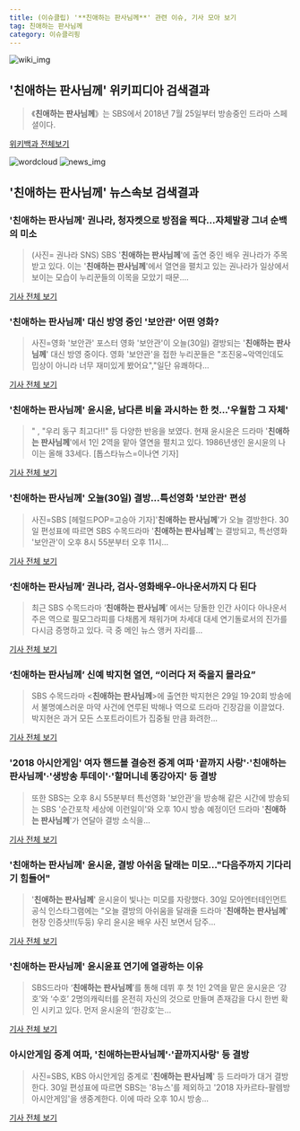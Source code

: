 ```yaml
---
title: (이슈클립) '**친애하는 판사님께**' 관련 이슈, 기사 모아 보기
tag: 친애하는 판사님께
category: 이슈클리핑
---
```

![wiki_img](https://user-images.githubusercontent.com/42597476/44503234-41136a80-a6d0-11e8-9071-6fc6418eafe4.png)
## **'**친애하는 판사님께**'** 위키피디아 검색결과
>《**친애하는 판사님께**》는 SBS에서 2018년 7월 25일부터 방송중인 드라마 스페셜이다.

<a href="https://ko.wikipedia.org/wiki/친애하는 판사님께" target="_blank">위키백과 전체보기</a>

![wordcloud](https://s3.ap-northeast-2.amazonaws.com/lyrics101-wordcloud/2018-08-31-1535654416.png)
![news_img](https://user-images.githubusercontent.com/42597476/44507050-1206f400-a6e4-11e8-8d98-7ffbfebb353f.png)
## **'**친애하는 판사님께**'** 뉴스속보 검색결과
### '**친애하는 판사님께**' 권나라, 청자켓으로 방점을 찍다…자체발광 그녀 순백의 미소

>(사진= 권나라 SNS) SBS '**친애하는 판사님께**'에 출연 중인 배우 권나라가 주목받고 있다. 이는 '**친애하는 판사님께**'에서 열연을 펼치고 있는 권나라가 일상에서 보이는 모습이 누리꾼들의 이목을 모았기 때문....

<a href="http://www.kns.tv/news/articleView.html?idxno=464794" target="_blank">기사 전체 보기</a>

### '**친애하는 판사님께**' 대신 방영 중인 '보안관' 어떤 영화?

>사진=영화 '보안관' 포스터 영화 '보안관'이 오늘(30일) 결방되는 '**친애하는 판사님께**' 대신 방영 중이다. 영화 '보안관'을 접한 누리꾼들은 "조진웅~악역인데도 밉상이 아니라 너무 재미있게 봤어요","일단 유쾌하다...

<a href="http://www.shinailbo.co.kr/news/articleView.html?idxno=1101572" target="_blank">기사 전체 보기</a>

### '**친애하는 판사님께**' 윤시윤, 남다른 비율 과시하는 한 컷…'우월함 그 자체'

>" , "우리 동구 최고다!!" 등 다양한 반응을 보였다. 현재 윤시윤은 드라마 '**친애하는 판사님께**'에서 1인 2역을 맡아 열연을 펼치고 있다. 1986년생인 윤시윤의 나이는 올해 33세다. [톱스타뉴스=이나연 기자]

<a href="http://www.topstarnews.net/news/articleView.html?idxno=474169" target="_blank">기사 전체 보기</a>

### '**친애하는 판사님께**' 오늘(30일) 결방…특선영화 '보안관' 편성

>사진=SBS [헤럴드POP=고승아 기자]'**친애하는 판사님께**'가 오늘 결방한다. 30일 편성표에 따르면 SBS 수목드라마 '**친애하는 판사님께**'는 결방되고, 특선영화 '보안관'이 오후 8시 55분부터 오후 11시...

<a href="http://biz.heraldcorp.com/view.php?ud=201808300906330784891_1" target="_blank">기사 전체 보기</a>

### ‘**친애하는 판사님께**’ 권나라, 검사-영화배우-아나운서까지 다 된다

>최근 SBS 수목드라마 ‘**친애하는 판사님께**’ 에서는 당돌한 인간 사이다 아나운서 주은 역으로 필모그라피를 다채롭게 채워가며 차세대 대세 연기돌로서의 진가를 다시금 증명하고 있다. 극 중 메인 뉴스 앵커 자리를...

<a href="http://www.kookje.co.kr/news2011/asp/newsbody.asp?code=0500&key=20180831.99099014317" target="_blank">기사 전체 보기</a>

### ‘**친애하는 판사님께**’ 신예 박지현 열연, “이러다 저 죽을지 몰라요”

>SBS 수목드라마 <**친애하는 판사님께**>에 출연한 박지현은 29일 19·20회 방송에서 불명예스러운 마약 사건에 연루된 박해나 역으로 드라마 긴장감을 이끌었다. 박지현은 과거 모든 스포트라이트가 집중될 만큼 화려한...

<a href="http://sports.khan.co.kr/news/sk_index.html?art_id=201808302104013&sec_id=540101&pt=nv" target="_blank">기사 전체 보기</a>

### '2018 아시안게임' 여자 핸드볼 결승전 중계 여파 '끝까지 사랑'·'**친애하는 판사님께**'·'생방송 투데이'·'할머니네 똥강아지' 등 결방

>또한 SBS는 오후 8시 55분부터 특선영화 '보안관'을 방송해 같은 시간에 방송되는 SBS '순간포착 세상에 이런일이'와 오후 10시 방송 예정이던 드라마 '**친애하는 판사님께**'가 연달아 결방 소식을...

<a href="http://www.sportsq.co.kr/news/articleView.html?idxno=300738" target="_blank">기사 전체 보기</a>

### '**친애하는 판사님께**' 윤시윤, 결방 아쉬움 달래는 미모…"다음주까지 기다리기 힘들어"

>'**친애하는 판사님께**' 윤시윤이 빛나는 미모를 자랑했다. 30일 모아엔터테인먼트 공식 인스타그램에는 "오늘 결방의 아쉬움을 달래줄 드라마 '**친애하는 판사님께**' 현장 인증샷!!(두둥) 우리 윤시윤 배우 사진 보면서 담주...

<a href="http://www.topstarnews.net/news/articleView.html?idxno=474124" target="_blank">기사 전체 보기</a>

### '**친애하는 판사님께**' 윤시윤표 연기에 열광하는 이유

>SBS드라마 ‘**친애하는 판사님께**’를 통해 데뷔 후 첫 1인 2역을 맡은 윤시윤은 ‘강호’와 ‘수호’ 2명의캐릭터를 온전히 자신의 것으로 만들며 존재감을 다시 한번 확인 시키고 있다. 먼저 윤시윤의 ‘한강호’는...

<a href="http://enews24.tving.com/news/article.asp?nsID=1299777" target="_blank">기사 전체 보기</a>

### 아시안게임 중계 여파, '친애하는판사님께'·'끝까지사랑' 등 결방

>사진=SBS, KBS 아시안게임 중계로 '**친애하는 판사님께**' 등 드라마가 대거 결방한다. 30일 편성표에 따르면 SBS는 '8뉴스'를 제외하고 '2018 자카르타-팔렘방 아시안게임'을 생중계한다. 이에 따라 오후 10시 방송...

<a href="http://sports.hankooki.com/lpage/entv/201808/sp20180830174342136660.htm" target="_blank">기사 전체 보기</a>


